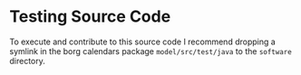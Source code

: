 Testing Source Code
===================

To execute and contribute to this source code I recommend dropping a symlink in
the borg calendars package `model/src/test/java` to the `software` directory.

